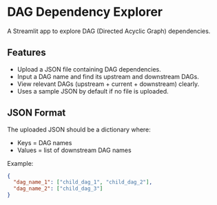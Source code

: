 # DAG Dependency Explorer

A Streamlit app to explore DAG (Directed Acyclic Graph) dependencies.

## Features

- Upload a JSON file containing DAG dependencies.
- Input a DAG name and find its upstream and downstream DAGs.
- View relevant DAGs (upstream + current + downstream) clearly.
- Uses a sample JSON by default if no file is uploaded.

## JSON Format

The uploaded JSON should be a dictionary where:

- Keys = DAG names
- Values = list of downstream DAG names

Example:

```json
{
  "dag_name_1": ["child_dag_1", "child_dag_2"],
  "dag_name_2": ["child_dag_3"]
}
